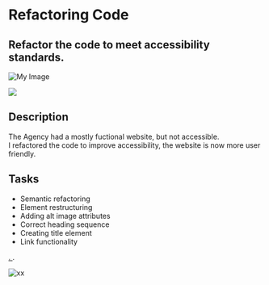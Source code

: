 # Refactoring Code

## Refactor the code to meet accessibility standards.

![My Image](/Users/zachborders/Documents/bootcamp/homework/semantic-html/assets/Photo.jpg)




<img src ="assests/img/Photo.jpg"/>


## Description
The Agency had a mostly fuctional website, but not accessible.  
I refactored the code to improve accessibility, the website is now more user friendly.


## Tasks
- Semantic refactoring
- Element restructuring
- Adding alt image attributes
- Correct heading sequence
- Creating title element
- Link functionality


[ . ](https://en.wikipedia.org/wiki/Agile_software_development).

![xx ](./Assets/01-html-css-git-homework-demo.png)

